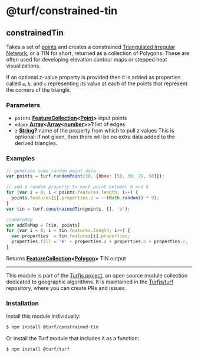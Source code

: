 # @turf/constrained-tin

<!-- Generated by documentation.js. Update this documentation by updating the source code. -->

## constrainedTin

Takes a set of [points][1] and creates a
constrained [Triangulated Irregular Network][2],
or a TIN for short, returned as a collection of Polygons. These are often used
for developing elevation contour maps or stepped heat visualizations.

If an optional z-value property is provided then it is added as properties called `a`, `b`,
and `c` representing its value at each of the points that represent the corners of the
triangle.

### Parameters

-   `points` **[FeatureCollection][3]&lt;[Point][4]>** input points
-   `edges` **[Array][5]&lt;[Array][5]&lt;[number][6]>>?** list of edges
-   `z` **[String][7]?** name of the property from which to pull z values
    This is optional: if not given, then there will be no extra data added to the derived triangles.

### Examples

```javascript
// generate some random point data
var points = turf.randomPoint(30, {bbox: [50, 30, 70, 50]});

// add a random property to each point between 0 and 9
for (var i = 0; i < points.features.length; i++) {
  points.features[i].properties.z = ~~(Math.random() * 9);
}
var tin = turf.constrainedTin(points, [], 'z');

//addToMap
var addToMap = [tin, points]
for (var i = 0; i < tin.features.length; i++) {
  var properties  = tin.features[i].properties;
  properties.fill = '#' + properties.a + properties.b + properties.c;
}
```

Returns **[FeatureCollection][3]&lt;[Polygon][8]>** TIN output

[1]: https://tools.ietf.org/html/rfc7946#section-3.1.2

[2]: http://en.wikipedia.org/wiki/Triangulated_irregular_network

[3]: https://tools.ietf.org/html/rfc7946#section-3.3

[4]: https://tools.ietf.org/html/rfc7946#section-3.1.2

[5]: https://developer.mozilla.org/docs/Web/JavaScript/Reference/Global_Objects/Array

[6]: https://developer.mozilla.org/docs/Web/JavaScript/Reference/Global_Objects/Number

[7]: https://developer.mozilla.org/docs/Web/JavaScript/Reference/Global_Objects/String

[8]: https://tools.ietf.org/html/rfc7946#section-3.1.6

<!-- This file is automatically generated. Please don't edit it directly:
if you find an error, edit the source file (likely index.js), and re-run
./scripts/generate-readmes in the turf project. -->

---

This module is part of the [Turfjs project](http://turfjs.org/), an open source
module collection dedicated to geographic algorithms. It is maintained in the
[Turfjs/turf](https://github.com/Turfjs/turf) repository, where you can create
PRs and issues.

### Installation

Install this module individually:

```sh
$ npm install @turf/constrained-tin
```

Or install the Turf module that includes it as a function:

```sh
$ npm install @turf/turf
```
